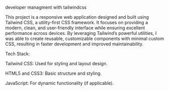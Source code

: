 developer managment with tailwindcss


This project is a responsive web application designed and built using Tailwind CSS, a utility-first CSS framework. It focuses on providing a modern, clean, and user-friendly interface while ensuring excellent performance across devices. By leveraging Tailwind’s powerful utilities, I was able to create reusable, customizable components with minimal custom CSS, resulting in faster development and improved maintainability.

Tech Stack:

Tailwind CSS: Used for styling and layout design.

HTML5 and CSS3: Basic structure and styling.

JavaScript: For dynamic functionality (if applicable).
